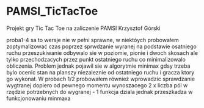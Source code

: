 # PAMSI_TicTacToe
Projekt gry Tic Tac Toe na zaliczenie PAMSI Krzysztof Górski


proba1-4 sa to wersje nie w pełni sprawne,
w niektóych probowałem zoptymalizować czas poprzez sprwdzanie wyranej na podstawie osatniego ruchu
przeszukiwanie odbywalo sie w poziomie, pionie i dwoch skosach ale tylko przechodzacych przez punkt ostatniego ruchu
co minimalizowalo obliczenia. Problem jednak pojawil sie w algorytmie minimax gdsy trzeba bylo ocenic stan na planszy 
niezaleznie od ostatniego ruchu i gracza ktory go wykonał. 
W probach 1/2 probowałem również wprowadzic sprawdzanie wygtranej dopiero od pewnego momentu
wynoszacego 2 x liczba pól w rzędzie potrzebnych do wygranej - 1 
funkcja dziala jednak przeszkadza w funkcjonowaniu minmaxa
